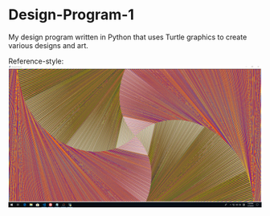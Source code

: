 # Design-Program-1
My design program written in Python that uses Turtle graphics to create various designs and art. 

Reference-style: 
![alt text][logo]

[logo]: https://github.com/Bruce7791/Design-Program-1/blob/master/1.png "Logo Title Text 2"

